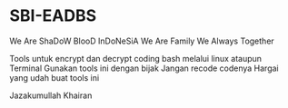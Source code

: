 # SBI-EADBS
We Are ShaDoW BlooD InDoNeSiA
We Are Family
We Always Together

Tools untuk encrypt dan decrypt coding bash melalui linux ataupun Terminal
Gunakan tools ini dengan bijak Jangan recode codenya Hargai yang udah buat tools ini

Jazakumullah Khairan
